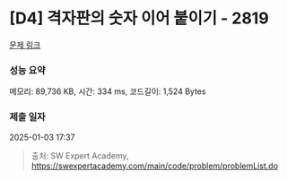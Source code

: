 # [D4] 격자판의 숫자 이어 붙이기 - 2819 

[문제 링크](https://swexpertacademy.com/main/code/problem/problemDetail.do?contestProbId=AV7I5fgqEogDFAXB) 

### 성능 요약

메모리: 89,736 KB, 시간: 334 ms, 코드길이: 1,524 Bytes

### 제출 일자

2025-01-03 17:37



> 출처: SW Expert Academy, https://swexpertacademy.com/main/code/problem/problemList.do